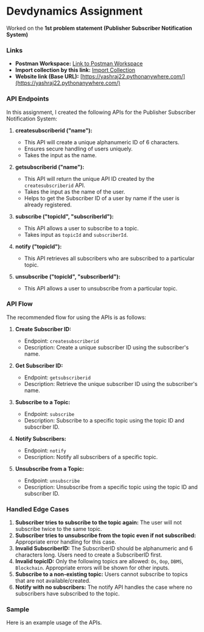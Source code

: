 # Devdynamics Assignment
Worked on the **1st problem statement (Publisher Subscriber Notification System)**

### Links
- **Postman Workspace:** [Link to Postman Workspace](https://www.postman.com/aerospace-geoscientist-54538886/workspace/my-workspace/collection/36249673-423bdde7-ea20-4f66-a894-5f4d3ad76dbf?action=share&creator=36249673)
- **Import collection by this link:** [Import Collection](https://api.postman.com/collections/36249673-423bdde7-ea20-4f66-a894-5f4d3ad76dbf?access_key=PMAT-01J04A7QV1JKCBXAB7ER2RF24Y)
- **Website link (Base URL):** [https://yashraj22.pythonanywhere.com/](https://yashraj22.pythonanywhere.com/)

### API Endpoints
In this assignment, I created the following APIs for the Publisher Subscriber Notification System:

1. **createsubscriberid ("name"):** 
   - This API will create a unique alphanumeric ID of 6 characters.
   - Ensures secure handling of users uniquely.
   - Takes the input as the name.

2. **getsubscriberid ("name"):**
   - This API will return the unique API ID created by the `createsubscriberid` API.
   - Takes the input as the name of the user.
   - Helps to get the Subscriber ID of a user by name if the user is already registered.

3. **subscribe ("topicId", "subscriberId"):**
   - This API allows a user to subscribe to a topic.
   - Takes input as `topicId` and `subscriberId`.

4. **notify ("topicId"):**
   - This API retrieves all subscribers who are subscribed to a particular topic.

5. **unsubscribe ("topicId", "subscriberId"):**
   - This API allows a user to unsubscribe from a particular topic.

### API Flow
The recommended flow for using the APIs is as follows:

1. **Create Subscriber ID:**
   - Endpoint: `createsubscriberid`
   - Description: Create a unique subscriber ID using the subscriber's name.
   
2. **Get Subscriber ID:**
   - Endpoint: `getsubscriberid`
   - Description: Retrieve the unique subscriber ID using the subscriber's name.
   
3. **Subscribe to a Topic:**
   - Endpoint: `subscribe`
   - Description: Subscribe to a specific topic using the topic ID and subscriber ID.
   
4. **Notify Subscribers:**
   - Endpoint: `notify`
   - Description: Notify all subscribers of a specific topic.
   
5. **Unsubscribe from a Topic:**
   - Endpoint: `unsubscribe`
   - Description: Unsubscribe from a specific topic using the topic ID and subscriber ID.

### Handled Edge Cases
1. **Subscriber tries to subscribe to the topic again:** The user will not subscribe twice to the same topic.
2. **Subscriber tries to unsubscribe from the topic even if not subscribed:** Appropriate error handling for this case.
3. **Invalid SubscriberID:** The SubscriberID should be alphanumeric and 6 characters long. Users need to create a SubscriberID first.
4. **Invalid topicID:** Only the following topics are allowed: `Os`, `Oop`, `DBMS`, `Blockchain`. Appropriate errors will be shown for other inputs.
5. **Subscribe to a non-existing topic:** Users cannot subscribe to topics that are not available/created.
6. **Notify with no subscribers:** The notify API handles the case where no subscribers have subscribed to the topic.

### Sample
Here is an example usage of the APIs.
